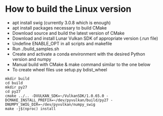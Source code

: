 # How to build the Linux version

* apt install swig (currently 3.0.8 which is enough)
* apt install packages necessary to build CMake
* Download source and build the latest version of CMake
* Download and install Lunar Vulkan SDK of appropriate version (.run file)
* Undefine ENABLE_OPT in all scripts and makefile
* Run ./build_samples.sh
* Create and activate a conda environment with the desired Python version and numpy
* Manual build with CMake & make command similar to the one below
* To create wheel files use setup.py bdist_wheel

```
mkdir build
cd build
mkdir py27
cd py27 
cmake ../.. -DVULKAN_SDK=~/VulkanSDK/1.0.65.0 -DCMAKE_INSTALL_PREFIX=~/dev/pyvulkan/build/py27 -DNUMPY_SWIG_DIR=~/dev/pyvulkan/numpy_swig
make -j$(nproc) install
```
